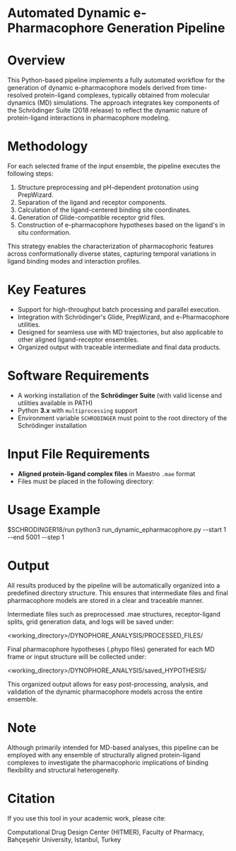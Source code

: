 # Automated Dynamic e-Pharmacophore Generation Pipeline

# Overview
This Python-based pipeline implements a fully automated workflow for the generation of dynamic e-pharmacophore models derived from time-resolved protein-ligand complexes, typically obtained from molecular dynamics (MD) simulations. The approach integrates key components of the Schrödinger Suite (2018 release) to reflect the dynamic nature of protein-ligand interactions in pharmacophore modeling.

# Methodology
For each selected frame of the input ensemble, the pipeline executes the following steps:

1. Structure preprocessing and pH-dependent protonation using PrepWizard.
2. Separation of the ligand and receptor components.
3. Calculation of the ligand-centered binding site coordinates.
4. Generation of Glide-compatible receptor grid files.
5. Construction of e-pharmacophore hypotheses based on the ligand's in situ conformation.

This strategy enables the characterization of pharmacophoric features across conformationally diverse states, capturing temporal variations in ligand binding modes and interaction profiles.

# Key Features
- Support for high-throughput batch processing and parallel execution.
- Integration with Schrödinger's Glide, PrepWizard, and e-Pharmacophore utilities.
- Designed for seamless use with MD trajectories, but also applicable to other aligned ligand-receptor ensembles.
- Organized output with traceable intermediate and final data products.

# Software Requirements
- A working installation of the **Schrödinger Suite** (with valid license and utilities available in PATH)  
- Python **3.x** with `multiprocessing` support  
- Environment variable `SCHRODINGER` must point to the root directory of the Schrödinger installation  

# Input File Requirements
- **Aligned protein-ligand complex files** in Maestro `.mae` format  
- Files must be placed in the following directory:

# Usage Example

$SCHRODINGER18/run python3 run_dynamic_epharmacophore.py --start 1 --end 5001 --step 1

# Output
All results produced by the pipeline will be automatically organized into a predefined directory structure. This ensures that intermediate files and final pharmacophore models are stored in a clear and traceable manner.

Intermediate files such as preprocessed .mae structures, receptor-ligand splits, grid generation data, and logs will be saved under:

<working_directory>/DYNOPHORE_ANALYSIS/PROCESSED_FILES/

Final pharmacophore hypotheses (.phypo files) generated for each MD frame or input structure will be collected under:

<working_directory>/DYNOPHORE_ANALYSIS/saved_HYPOTHESIS/

This organized output allows for easy post-processing, analysis, and validation of the dynamic pharmacophore models across the entire ensemble.

# Note
Although primarily intended for MD-based analyses, this pipeline can be employed with any ensemble of structurally aligned protein-ligand complexes to investigate the pharmacophoric implications of binding flexibility and structural heterogeneity.

# Citation
If you use this tool in your academic work, please cite:

Computational Drug Design Center (HITMER), Faculty of Pharmacy, Bahçeşehir University, Istanbul, Turkey
